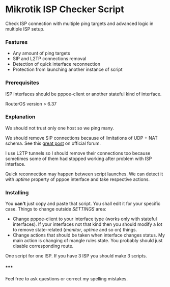 # Mikrotik ISP Checker Script
Check ISP connection with multiple ping targets and advanced logic in multiple ISP setup.

### Features
- Any amount of ping targets
- SIP and L2TP connections removal
- Detection of quick interface reconnection
- Protection from launching another instance of script

### Prerequisites
ISP interfaces should be pppoe-client or another stateful kind of interface.

RouterOS version > 6.37

### Explanation
We should not trust only one host so we ping many.

We should remove SIP connections because of limitations of UDP + NAT schema. See this [great post](https://forum.mikrotik.com/viewtopic.php?t=129048#p641539) on official forum.

I use L2TP tunnels so I should remove their connections too because sometimes some of them had stopped working after problem with ISP interface.

Quick reconnection may happen between script launches. We can detect it with *uptime* property of pppoe interface and take respective actions.

### Installing
You **can't** just copy and paste that script. You shall edit it for your specific case. Things to change outside *SETTINGS* area:
- Change pppoe-client to your interface type (works only with stateful interfaces). If your interfaces not that kind then you should modify a lot to remove state-related (*monitor*, *uptime* and so on) things.
- Change actions that should be taken when interface changes status. My main action is changing of mangle rules state. You probably should just disable corresponding route.

One script for one ISP. If you have 3 ISP you should make 3 scripts.

#### \*\*\*
Feel free to ask questions or correct my spelling mistakes.